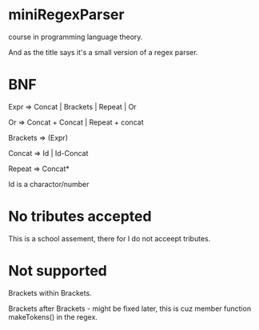 miniRegexParser
===============
course in programming language theory.

And as the title says it's a small version of a regex parser.

BNF
===
Expr => Concat | Brackets | Repeat | Or

Or => Concat + Concat | Repeat + concat

Brackets => (Expr)

Concat => Id | Id-Concat

Repeat => Concat*

Id is a charactor/number

No tributes accepted
====================
This is a school assement,
there for I do not acceept tributes.

Not supported
=============
Brackets within Brackets.

Brackets after Brackets - might be fixed later, this is cuz member function makeTokens() in the regex.